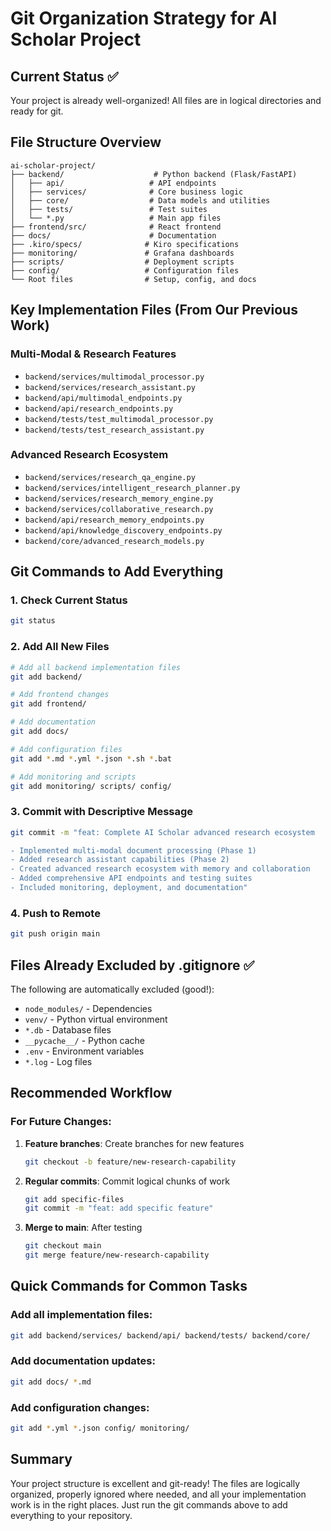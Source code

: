 # Git Organization Strategy for AI Scholar Project

## Current Status ✅
Your project is already well-organized! All files are in logical directories and ready for git.

## File Structure Overview

```
ai-scholar-project/
├── backend/                    # Python backend (Flask/FastAPI)
│   ├── api/                   # API endpoints
│   ├── services/              # Core business logic
│   ├── core/                  # Data models and utilities
│   ├── tests/                 # Test suites
│   └── *.py                   # Main app files
├── frontend/src/              # React frontend
├── docs/                      # Documentation
├── .kiro/specs/              # Kiro specifications
├── monitoring/               # Grafana dashboards
├── scripts/                  # Deployment scripts
├── config/                   # Configuration files
└── Root files                # Setup, config, and docs
```

## Key Implementation Files (From Our Previous Work)

### Multi-Modal & Research Features
- `backend/services/multimodal_processor.py`
- `backend/services/research_assistant.py`
- `backend/api/multimodal_endpoints.py`
- `backend/api/research_endpoints.py`
- `backend/tests/test_multimodal_processor.py`
- `backend/tests/test_research_assistant.py`

### Advanced Research Ecosystem
- `backend/services/research_qa_engine.py`
- `backend/services/intelligent_research_planner.py`
- `backend/services/research_memory_engine.py`
- `backend/services/collaborative_research.py`
- `backend/api/research_memory_endpoints.py`
- `backend/api/knowledge_discovery_endpoints.py`
- `backend/core/advanced_research_models.py`

## Git Commands to Add Everything

### 1. Check Current Status
```bash
git status
```

### 2. Add All New Files
```bash
# Add all backend implementation files
git add backend/

# Add frontend changes
git add frontend/

# Add documentation
git add docs/

# Add configuration files
git add *.md *.yml *.json *.sh *.bat

# Add monitoring and scripts
git add monitoring/ scripts/ config/
```

### 3. Commit with Descriptive Message
```bash
git commit -m "feat: Complete AI Scholar advanced research ecosystem

- Implemented multi-modal document processing (Phase 1)
- Added research assistant capabilities (Phase 2)  
- Created advanced research ecosystem with memory and collaboration
- Added comprehensive API endpoints and testing suites
- Included monitoring, deployment, and documentation"
```

### 4. Push to Remote
```bash
git push origin main
```

## Files Already Excluded by .gitignore ✅

The following are automatically excluded (good!):
- `node_modules/` - Dependencies
- `venv/` - Python virtual environment
- `*.db` - Database files
- `__pycache__/` - Python cache
- `.env` - Environment variables
- `*.log` - Log files

## Recommended Workflow

### For Future Changes:
1. **Feature branches**: Create branches for new features
   ```bash
   git checkout -b feature/new-research-capability
   ```

2. **Regular commits**: Commit logical chunks of work
   ```bash
   git add specific-files
   git commit -m "feat: add specific feature"
   ```

3. **Merge to main**: After testing
   ```bash
   git checkout main
   git merge feature/new-research-capability
   ```

## Quick Commands for Common Tasks

### Add all implementation files:
```bash
git add backend/services/ backend/api/ backend/tests/ backend/core/
```

### Add documentation updates:
```bash
git add docs/ *.md
```

### Add configuration changes:
```bash
git add *.yml *.json config/ monitoring/
```

## Summary

Your project structure is excellent and git-ready! The files are logically organized, properly ignored where needed, and all your implementation work is in the right places. Just run the git commands above to add everything to your repository.